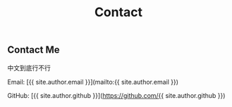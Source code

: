 ﻿---
layout: default
type: contact 
title: 'Contact'
description: 'Contact EpicWu.'
keywords: 'Contact, EpicWu'
---

## Contact Me

<p>中文到底行不行</p>

Email: [{{ site.author.email }}](mailto:{{ site.author.email }})

GitHub: [{{ site.author.github }}](https://github.com/{{ site.author.github }})

